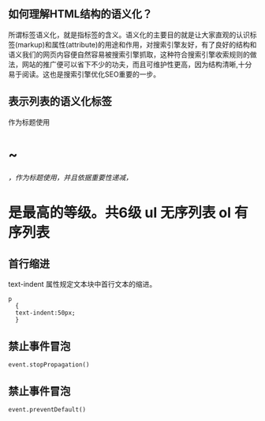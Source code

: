 ## 如何理解HTML结构的语义化？
所谓标签语义化，就是指标签的含义。语义化的主要目的就是让大家直观的认识标签(markup)和属性(attribute)的用途和作用，对搜索引擎友好，有了良好的结构和语义我们的网页内容便自然容易被搜索引擎抓取，这种符合搜索引擎收索规则的做法，网站的推广便可以省下不少的功夫，而且可维护性更高，因为结构清晰,十分易于阅读。这也是搜索引擎优化SEO重要的一步。

## 表示列表的语义化标签
作为标题使用 <h1>~<h6> ，作为标题使用，并且依据重要性递减，<h1> 是最高的等级。共6级
ul 无序列表 ol 有序列表

## 首行缩进
text-indent 属性规定文本块中首行文本的缩进。  
```
p
  {
  text-indent:50px;
  }
```


## 禁止事件冒泡
```event.stopPropagation()```

## 禁止事件冒泡
```event.preventDefault()```